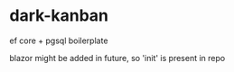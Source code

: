 # dark-kanban
ef core + pgsql boilerplate

blazor might be added in future, so 'init' is present in repo 
